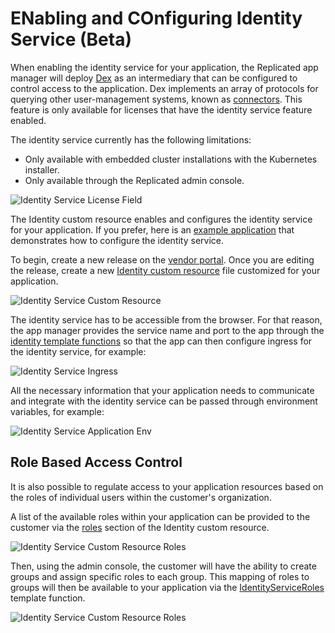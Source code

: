 
# ENabling and COnfiguring Identity Service (Beta)

When enabling the identity service for your application, the Replicated app manager will deploy [Dex](https://dexidp.io/) as an intermediary that can be configured to control access to the application.
Dex implements an array of protocols for querying other user-management systems, known as [connectors](https://dexidp.io/docs/connectors/).
This feature is only available for licenses that have the identity service feature enabled.

The identity service currently has the following limitations:
* Only available with embedded cluster installations with the Kubernetes installer.
* Only available through the Replicated admin console.

![Identity Service License Field](/images/identity-service-license-field.png)

The Identity custom resource enables and configures the identity service for your application.
If you prefer, here is an [example application](https://github.com/replicatedhq/kots-idp-example-app) that demonstrates how to configure the identity service.

To begin, create a new release on the [vendor portal](https://vendor.replicated.com).
Once you are editing the release, create a new [Identity custom resource](../reference/custom-resource-identity) file customized for your application.

![Identity Service Custom Resource](/images/identity-service-crd.png)

The identity service has to be accessible from the browser. For that reason, the app manager provides the service name and port to the app through the [identity template functions](../reference/template-functions-identity-context) so that the app can then configure ingress for the identity service, for example:

![Identity Service Ingress](/images/identity-service-ingress.png)

All the necessary information that your application needs to communicate and integrate with the identity service can be passed through environment variables, for example:

![Identity Service Application Env](/images/identity-service-app-env.png)

## Role Based Access Control

It is also possible to regulate access to your application resources based on the roles of individual users within the customer's organization.

A list of the available roles within your application can be provided to the customer via the [roles](../reference/custom-resource-identity#roles) section of the Identity custom resource.

![Identity Service Custom Resource Roles](/images/identity-service-crd-roles.png)

Then, using the admin console, the customer will have the ability to create groups and assign specific roles to each group.
This mapping of roles to groups will then be available to your application via the [IdentityServiceRoles](../reference/template-functions-identity-context#identityserviceroles) template function.

![Identity Service Custom Resource Roles](/images/identity-service-roles-template-function.png)
